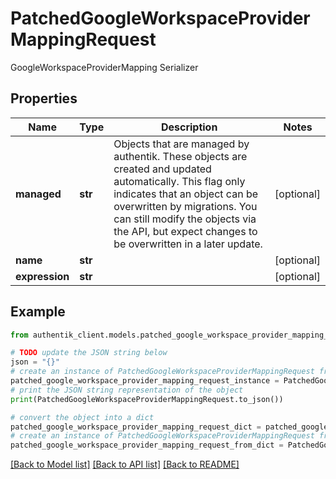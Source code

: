 # PatchedGoogleWorkspaceProviderMappingRequest

GoogleWorkspaceProviderMapping Serializer

## Properties

Name | Type | Description | Notes
------------ | ------------- | ------------- | -------------
**managed** | **str** | Objects that are managed by authentik. These objects are created and updated automatically. This flag only indicates that an object can be overwritten by migrations. You can still modify the objects via the API, but expect changes to be overwritten in a later update. | [optional] 
**name** | **str** |  | [optional] 
**expression** | **str** |  | [optional] 

## Example

```python
from authentik_client.models.patched_google_workspace_provider_mapping_request import PatchedGoogleWorkspaceProviderMappingRequest

# TODO update the JSON string below
json = "{}"
# create an instance of PatchedGoogleWorkspaceProviderMappingRequest from a JSON string
patched_google_workspace_provider_mapping_request_instance = PatchedGoogleWorkspaceProviderMappingRequest.from_json(json)
# print the JSON string representation of the object
print(PatchedGoogleWorkspaceProviderMappingRequest.to_json())

# convert the object into a dict
patched_google_workspace_provider_mapping_request_dict = patched_google_workspace_provider_mapping_request_instance.to_dict()
# create an instance of PatchedGoogleWorkspaceProviderMappingRequest from a dict
patched_google_workspace_provider_mapping_request_from_dict = PatchedGoogleWorkspaceProviderMappingRequest.from_dict(patched_google_workspace_provider_mapping_request_dict)
```
[[Back to Model list]](../README.md#documentation-for-models) [[Back to API list]](../README.md#documentation-for-api-endpoints) [[Back to README]](../README.md)


